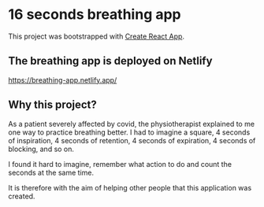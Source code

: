 # 16 seconds breathing app

This project was bootstrapped with [Create React App](https://github.com/facebook/create-react-app). 

## The breathing app is deployed on Netlify

https://breathing-app.netlify.app/

## Why this project?

As a patient severely affected by covid, the physiotherapist explained to me one way to practice breathing better. I had to imagine a square, 4 seconds of inspiration, 4 seconds of retention, 4 seconds of expiration, 4 seconds of blocking, and so on.

I found it hard to imagine, remember what action to do and count the seconds at the same time.

It is therefore with the aim of helping other people that this application was created.